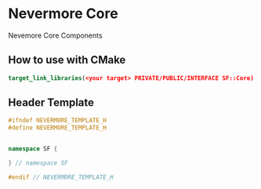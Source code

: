# Nevermore Core
Nevemore Core Components


## How to use with CMake
```cmake
target_link_libraries(<your target> PRIVATE/PUBLIC/INTERFACE SF::Core)
```

## Header Template
```c++
#ifndef NEVERMORE_TEMPLATE_H
#define NEVERMORE_TEMPLATE_H


namespace SF {

} // namespace SF

#endif // NEVERMORE_TEMPLATE_H
```
